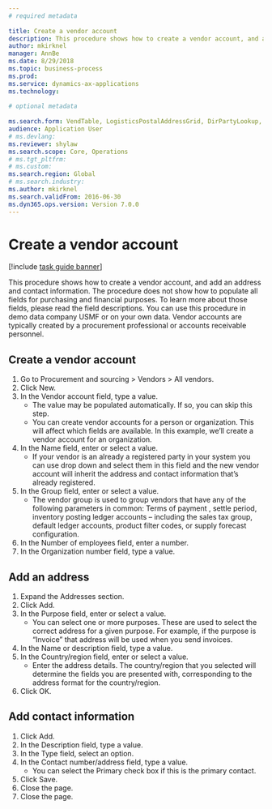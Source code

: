```yaml
--- 
# required metadata 
 
title: Create a vendor account
description: This procedure shows how to create a vendor account, and add an address and contact information. 
author: mkirknel
manager: AnnBe 
ms.date: 8/29/2018
ms.topic: business-process 
ms.prod:  
ms.service: dynamics-ax-applications 
ms.technology:  
 
# optional metadata 
 
ms.search.form: VendTable, LogisticsPostalAddressGrid, DirPartyLookup, LogisticsPostalAddress, SysLookupMultiSelectGrid   
audience: Application User 
# ms.devlang:  
ms.reviewer: shylaw
ms.search.scope: Core, Operations 
# ms.tgt_pltfrm:  
# ms.custom:  
ms.search.region: Global
# ms.search.industry: 
ms.author: mkirknel
ms.search.validFrom: 2016-06-30 
ms.dyn365.ops.version: Version 7.0.0 
---
```

# Create a vendor account

[!include [task guide banner](../../includes/task-guide-banner.md)]

This procedure shows how to create a vendor account, and add an address and contact information. The procedure does not show how to populate all fields for purchasing and financial purposes. To learn more about those fields, please read the field descriptions. You can use this procedure in demo data company USMF or on your own data. Vendor accounts are typically created by a procurement professional or accounts receivable personnel.


## Create a vendor account
1. Go to Procurement and sourcing > Vendors > All vendors.
2. Click New.
3. In the Vendor account field, type a value.
    * The value may be populated automatically. If so, you can skip this step.  
    * You can create vendor accounts for a person or organization. This will affect which fields are available. In this example, we’ll create a vendor account for an organization.   
4. In the Name field, enter or select a value.
    * If your vendor is an already a registered party in your system you can use drop down and select them in this field and the new vendor account will inherit the address and contact information that’s already registered.  
5. In the Group field, enter or select a value.
    * The vendor group is used to group vendors that have any of the following parameters in common: Terms of payment , settle period,  inventory posting ledger accounts – including the sales tax group, default ledger accounts, product filter codes, or supply forecast configuration.  
6. In the Number of employees field, enter a number.
7. In the Organization number field, type a value.

## Add an address
1. Expand the Addresses section.
2. Click Add.
3. In the Purpose field, enter or select a value.
    * You can select one or more purposes. These are used to select the correct address for a given purpose. For example, if the purpose is “Invoice” that address will be used when you send invoices.  
4. In the Name or description field, type a value.
5. In the Country/region field, enter or select a value.
    * Enter the address details. The country/region that you selected will determine the fields you are presented with, corresponding to the address format for the country/region.   
6. Click OK.

## Add contact information
1. Click Add.
2. In the Description field, type a value.
3. In the Type field, select an option.
4. In the Contact number/address field, type a value.
    * You can select the Primary check box if this is the primary contact.  
5. Click Save.
6. Close the page.
7. Close the page.

